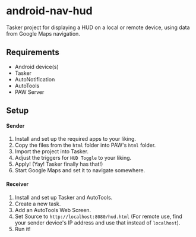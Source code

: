 # android-nav-hud
Tasker project for displaying a HUD on a local or remote device, using data from Google Maps navigation.



## Requirements
 - Android device(s)
 - Tasker
 - AutoNotification
 - AutoTools
 - PAW Server

## Setup

#### Sender

1. Install and set up the required apps to your liking.
2. Copy the files from the `html` folder into PAW's `html` folder.
3. Import the project into Tasker.
4. Adjust the triggers for `HUD Toggle` to your liking.
5. Apply! (Yay! Tasker finally has that!)
6. Start Google Maps and set it to navigate somewhere.

#### Receiver

1. Install and set up Tasker and AutoTools.
2. Create a new task.
3. Add an AutoTools Web Screen.
4. Set Source to `http://localhost:8080/hud.html` (For remote use, find your sender device's IP address and use that instead of `localhost`).
5. Run it!

